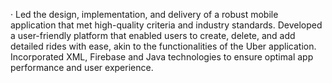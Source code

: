 ·	Led the design, implementation, and delivery of a robust mobile application that met high-quality criteria and industry standards. Developed a user-friendly platform that enabled users to create, delete, and add detailed rides with ease, akin to the functionalities of the Uber application. Incorporated XML, Firebase and Java technologies to ensure optimal app performance and user experience.

